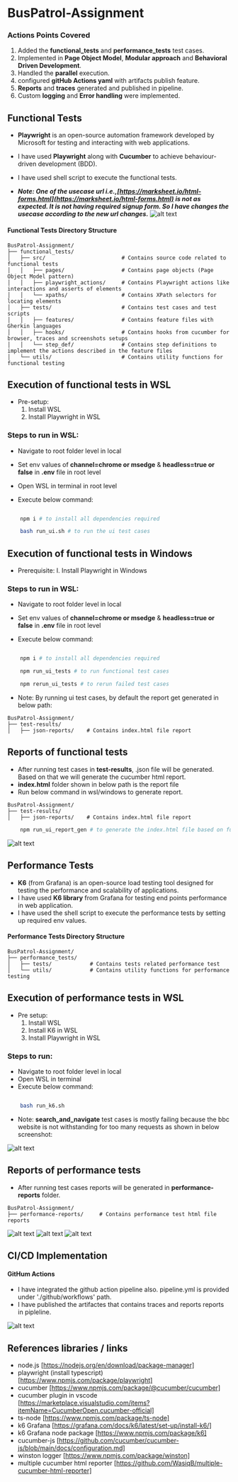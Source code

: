 # BusPatrol-Assignment

### Actions Points Covered
1. Added the **functional_tests** and **performance_tests** test cases.
2. Implemented in **Page Object Model**, **Modular approach** and **Behavioral Driven Development**.
3. Handled the **parallel** execution.
4. configured **gitHub Actions yaml** with artifacts publish feature.
5. **Reports** and **traces** generated and published in pipeline.
6. Custom **logging** and **Error handling** were implemented.

## Functional Tests

- **Playwright** is an open-source automation framework developed by Microsoft for testing and interacting with web applications.
- I have used **Playwright** along with **Cucumber** to achieve behaviour-driven development (BDD).
- I have used shell script to execute the functional tests.

- _**Note: One of the usecase url i.e.,[https://marksheet.io/html-forms.html](https://marksheet.io/html-forms.html) is not as expected. It is not having required signup form. So I have changes the usecase according to the new url changes.**_
![alt text](/readme-images/image2.png)

#### Functional Tests Directory Structure 

```
BusPatrol-Assignment/
├── functional_tests/
│   ├── src/                        # Contains source code related to functional tests
│   │   ├── pages/                  # Contains page objects (Page Object Model pattern)
│   │   ├── playwright_actions/     # Contains Playwright actions like interactions and asserts of elements
│   │   └── xpaths/                 # Contains XPath selectors for locating elements
│   ├── tests/                      # Contains test cases and test scripts
│   │   ├── features/               # Contains feature files with Gherkin languages
│   │   ├── hooks/                  # Contains hooks from cucumber for browser, traces and screenshots setups
│   │   └── step_def/               # Contains step definitions to implement the actions described in the feature files
│   └── utils/                      # Contains utility functions for functional testing
```

## Execution of functional tests in WSL

- Pre-setup: 
    1. Install WSL
    2. Install Playwright in WSL

### Steps to run in WSL:
- Navigate to root folder level in local
- Set env values of __channel=chrome or msedge__ & __headless=true or false__ in **.env** file in root level
- Open WSL in terminal in root level

- Execute below command: 
```bash

    npm i # to install all dependencies required

    bash run_ui.sh # to run the ui test cases

```

## Execution of functional tests in Windows

- Prerequisite: 
    I. Install Playwright in Windows

### Steps to run in WSL:
- Navigate to root folder level in local
- Set env values of __channel=chrome or msedge__ & __headless=true or false__ in **.env** file in root level

- Execute below command: 
```bash

    npm i # to install all dependencies required

    npm run_ui_tests # to run functional test cases

    npm rerun_ui_tests # to rerun failed test cases

```
- Note: By running ui test cases, by default the report get generated in below path:

```
BusPatrol-Assignment/
├── test-results/
│   ├── json-reports/    # Contains index.html file report
```

## Reports of functional tests

- After running test cases in **test-results**, .json file will be generated. Based on that we will generate the cucumber html report.
- **index.html** folder shown in below path is the report file
- Run below command in wsl/windows to generate report.

```
BusPatrol-Assignment/
├── test-results/
│   ├── json-reports/    # Contains index.html file report
```

```bash
    npm run_ui_report_gen # to generate the index.html file based on functional-tests-report in test-results folder
```
![alt text](/readme-images/fun_test_report.png)



## Performance Tests

- **K6** (from Grafana) is an open-source load testing tool designed for testing the performance and scalability of applications.
- I have used **K6 library** from Grafana for testing end points performance in web application.
- I have used the shell script to execute the performance tests by setting up required env values.

#### Performance Tests Directory Structure 
```
BusPatrol-Assignment/
├── performance_tests/
│   ├── tests/            # Contains tests related performance test
│   └── utils/            # Contains utility functions for performance testing
```

## Execution of performance tests in WSL

- Pre setup: 
    1. Install WSL
    2. Install K6 in WSL
    3. Install Playwright in WSL

### Steps to run:
- Navigate to root folder level in local
- Open WSL in terminal
- Execute below command: 

```bash

    bash run_k6.sh

```
- Note: __search_and_navigate__ test cases is mostly failing because the bbc website is not withstanding for too many requests as shown in below screenshot:

![alt text](./readme-images/image.png)

## Reports of performance tests

- After running test cases reports will be generated in **performance-reports** folder.

```
BusPatrol-Assignment/
├── performance-reports/     # Contains performance test html file reports
```

![alt text](./readme-images/per_test_report1.png)
![alt text](./readme-images/per_test_report2.png)
![alt text](./readme-images/per_test_report3.png)

## CI/CD Implementation

#### GitHum Actions

- I have integrated the github action pipeline also. pipeline.yml is provided under './github/workflows' path. 
- I have published the artifactes that contains traces and reports reports in pipleline.

![alt text](./readme-images/pipeline.png)


## References libraries / links

- node.js [https://nodejs.org/en/download/package-manager]
- playwright (install typescript) [https://www.npmjs.com/package/playwright]
- cucumber [https://www.npmjs.com/package/@cucumber/cucumber]
- cucumber plugin in vscode [https://marketplace.visualstudio.com/items?itemName=CucumberOpen.cucumber-official]
- ts-node [https://www.npmjs.com/package/ts-node]
- k6 Grafana [https://grafana.com/docs/k6/latest/set-up/install-k6/]
- k6 Grafana node package [https://www.npmjs.com/package/k6]
- cucumber-js [https://github.com/cucumber/cucumber-js/blob/main/docs/configuration.md]
- winston logger [https://www.npmjs.com/package/winston]
- multiple cucumber html reporter [https://github.com/WasiqB/multiple-cucumber-html-reporter]
